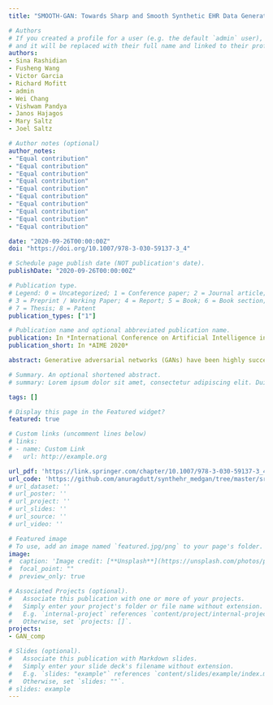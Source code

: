 ```yaml
---
title: "SMOOTH-GAN: Towards Sharp and Smooth Synthetic EHR Data Generation"

# Authors
# If you created a profile for a user (e.g. the default `admin` user), write the username (folder name) here 
# and it will be replaced with their full name and linked to their profile.
authors:
- Sina Rashidian
- Fusheng Wang
- Victor Garcia
- Richard Mofitt
- admin
- Wei Chang
- Vishwam Pandya
- Janos Hajagos
- Mary Saltz
- Joel Saltz

# Author notes (optional)
author_notes:
- "Equal contribution"
- "Equal contribution"
- "Equal contribution"
- "Equal contribution"
- "Equal contribution"
- "Equal contribution"
- "Equal contribution"
- "Equal contribution"
- "Equal contribution"
- "Equal contribution"

date: "2020-09-26T00:00:00Z"
doi: "https://doi.org/10.1007/978-3-030-59137-3_4"

# Schedule page publish date (NOT publication's date).
publishDate: "2020-09-26T00:00:00Z"

# Publication type.
# Legend: 0 = Uncategorized; 1 = Conference paper; 2 = Journal article;
# 3 = Preprint / Working Paper; 4 = Report; 5 = Book; 6 = Book section;
# 7 = Thesis; 8 = Patent
publication_types: ["1"]

# Publication name and optional abbreviated publication name.
publication: In *International Conference on Artificial Intelligence in Medicine, 2020*
publication_short: In *AIME 2020*

abstract: Generative adversarial networks (GANs) have been highly successful for generating realistic synthetic data. In healthcare, synthetic data generation can be helpful for producing annotated data and improving data-driven research without worries on data privacy. However, electronic health records (EHRs) are noisy, incomplete and complex, and existing work on EHR data is mainly devoted to generating discrete elements such as diagnosis codes and medications or frequent laboratory values. In this work, we propose SMOOTH-GAN, a novel approach for generating reliable EHR data such as laboratory values and medications given diagnosis codes. SMOOTH-GAN takes advantage of a conditional GAN architecture with WGAN-GP loss, and is able to learn transitions between disease stages with high flexibility over data customization. Our experiments demonstrate the model's effectiveness in terms of both statistical similarity and accuracy on machine learning based prediction. To further demonstrate the usage of our model, we apply counterfactual reasoning and generate data with occurrence of multiple diseases, which can provide unique datasets for artificial intelligence driven healthcare research.

# Summary. An optional shortened abstract.
# summary: Lorem ipsum dolor sit amet, consectetur adipiscing elit. Duis posuere tellus ac convallis placerat. Proin tincidunt magna sed ex sollicitudin condimentum.

tags: []

# Display this page in the Featured widget?
featured: true

# Custom links (uncomment lines below)
# links:
# - name: Custom Link
#   url: http://example.org

url_pdf: 'https://link.springer.com/chapter/10.1007/978-3-030-59137-3_4#citeas'
url_code: 'https://github.com/anuragdutt/synthehr_medgan/tree/master/src'
# url_dataset: ''
# url_poster: ''
# url_project: ''
# url_slides: ''
# url_source: ''
# url_video: ''

# Featured image
# To use, add an image named `featured.jpg/png` to your page's folder. 
image:
#  caption: 'Image credit: [**Unsplash**](https://unsplash.com/photos/pLCdAaMFLTE)'
#  focal_point: ""
#  preview_only: true

# Associated Projects (optional).
#   Associate this publication with one or more of your projects.
#   Simply enter your project's folder or file name without extension.
#   E.g. `internal-project` references `content/project/internal-project/index.md`.
#   Otherwise, set `projects: []`.
projects:
- GAN_comp

# Slides (optional).
#   Associate this publication with Markdown slides.
#   Simply enter your slide deck's filename without extension.
#   E.g. `slides: "example"` references `content/slides/example/index.md`.
#   Otherwise, set `slides: ""`.
# slides: example
---
```


<!-- {{% callout note %}}
Click the *Cite* button above to demo the feature to enable visitors to import publication metadata into their reference management software.
{{% /callout %}}

{{% callout note %}}
Create your slides in Markdown - click the *Slides* button to check out the example.
{{% /callout %}}

Supplementary notes can be added here, including [code, math, and images](https://wowchemy.com/docs/writing-markdown-latex/). -->

